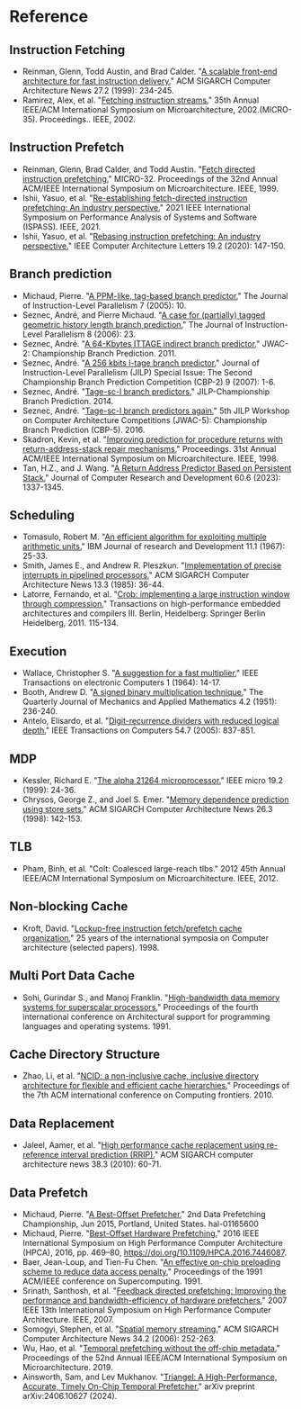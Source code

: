 # Reference

## Instruction Fetching

- Reinman, Glenn, Todd Austin, and Brad Calder. "[A scalable front-end architecture for fast instruction delivery.](https://github.com/OpenXiangShan/XiangShan/blob/master/src/main/scala/xiangshan/frontend/NewFtq.scala)" ACM SIGARCH Computer Architecture News 27.2 (1999): 234-245.
- Ramirez, Alex, et al. "[Fetching instruction streams.](https://github.com/OpenXiangShan/XiangShan/blob/master/src/main/scala/xiangshan/frontend)" 35th Annual IEEE/ACM International Symposium on Microarchitecture, 2002.(MICRO-35). Proceedings.. IEEE, 2002.

## Instruction Prefetch

- Reinman, Glenn, Brad Calder, and Todd Austin. "[Fetch directed instruction prefetching.](https://github.com/OpenXiangShan/XiangShan/blob/master/src/main/scala/xiangshan/frontend/icache)" MICRO-32. Proceedings of the 32nd Annual ACM/IEEE International Symposium on Microarchitecture. IEEE, 1999.
- Ishii, Yasuo, et al. "[Re-establishing fetch-directed instruction prefetching: An industry perspective.](https://github.com/OpenXiangShan/XiangShan/blob/master/src/main/scala/xiangshan/frontend)" 2021 IEEE International Symposium on Performance Analysis of Systems and Software (ISPASS). IEEE, 2021.
- Ishii, Yasuo, et al. "[Rebasing instruction prefetching: An industry perspective.](https://github.com/OpenXiangShan/XiangShan/blob/master/src/main/scala/xiangshan/frontend)" IEEE Computer Architecture Letters 19.2 (2020): 147-150.

## Branch prediction

- Michaud, Pierre. "[A PPM-like, tag-based branch predictor.](https://github.com/OpenXiangShan/XiangShan/blob/master/src/main/scala/xiangshan/frontend/Tage.scala)" The Journal of Instruction-Level Parallelism 7 (2005): 10.
- Seznec, André, and Pierre Michaud. "[A case for (partially) tagged geometric history length branch prediction.](https://github.com/OpenXiangShan/XiangShan/blob/master/src/main/scala/xiangshan/frontend/Tage.scala)" The Journal of Instruction-Level Parallelism 8 (2006): 23.
- Seznec, André. "[A 64-Kbytes ITTAGE indirect branch predictor.](https://github.com/OpenXiangShan/XiangShan/blob/master/src/main/scala/xiangshan/frontend/ITTAGE.scala)" JWAC-2: Championship Branch Prediction. 2011.
- Seznec, André. "[A 256 kbits l-tage branch predictor.](https://github.com/OpenXiangShan/XiangShan/blob/master/src/main/scala/xiangshan/frontend/Tage.scala)" Journal of Instruction-Level Parallelism (JILP) Special Issue: The Second Championship Branch Prediction Competition (CBP-2) 9 (2007): 1-6.
- Seznec, André. "[Tage-sc-l branch predictors.](https://github.com/OpenXiangShan/XiangShan/blob/master/src/main/scala/xiangshan/frontend/SC.scala)" JILP-Championship Branch Prediction. 2014.
- Seznec, André. "[Tage-sc-l branch predictors again.](https://github.com/OpenXiangShan/XiangShan/blob/master/src/main/scala/xiangshan/frontend/SC.scala)" 5th JILP Workshop on Computer Architecture Competitions (JWAC-5): Championship Branch Prediction (CBP-5). 2016.
- Skadron, Kevin, et al. "[Improving prediction for procedure returns with return-address-stack repair mechanisms.](https://github.com/OpenXiangShan/XiangShan/blob/master/src/main/scala/xiangshan/frontend/newRAS.scala)" Proceedings. 31st Annual ACM/IEEE International Symposium on Microarchitecture. IEEE, 1998.
- Tan, H.Z., and J. Wang. "[A Return Address Predictor Based on Persistent Stack.](https://github.com/OpenXiangShan/XiangShan/blob/master/src/main/scala/xiangshan/frontend/newRAS.scala)" Journal of Computer Research and Development 60.6 (2023): 1337-1345.

## Scheduling

- Tomasulo, Robert M. "[An efficient algorithm for exploiting multiple arithmetic units.](https://github.com/OpenXiangShan/XiangShan/tree/master/src/main/scala/xiangshan/backend)" IBM Journal of research and Development 11.1 (1967): 25-33.
- Smith, James E., and Andrew R. Pleszkun. "[Implementation of precise interrupts in pipelined processors.](https://github.com/OpenXiangShan/XiangShan/blob/master/src/main/scala/xiangshan/backend/rob/Rob.scala)" ACM SIGARCH Computer Architecture News 13.3 (1985): 36-44.
- Latorre, Fernando, et al. "[Crob: implementing a large instruction window through compression.](https://github.com/OpenXiangShan/XiangShan/blob/master/src/main/scala/xiangshan/backend/rename/CompressUnit.scala)" Transactions on high-performance embedded architectures and compilers III. Berlin, Heidelberg: Springer Berlin Heidelberg, 2011. 115-134.

## Execution

- Wallace, Christopher S. "[A suggestion for a fast multiplier.](https://github.com/OpenXiangShan/XiangShan/blob/master/src/main/scala/xiangshan/backend/fu/Multiplier.scala)" IEEE Transactions on electronic Computers 1 (1964): 14-17.
- Booth, Andrew D. "[A signed binary multiplication technique.](https://github.com/OpenXiangShan/XiangShan/blob/master/src/main/scala/xiangshan/backend/fu/Multiplier.scala)" The Quarterly Journal of Mechanics and Applied Mathematics 4.2 (1951): 236-240.
- Antelo, Elisardo, et al. "[Digit-recurrence dividers with reduced logical depth.](https://github.com/OpenXiangShan/XiangShan/blob/master/src/main/scala/xiangshan/backend/fu/SRT16Divider.scala)" IEEE Transactions on Computers 54.7 (2005): 837-851.

## MDP

- Kessler, Richard E. "[The alpha 21264 microprocessor.](https://github.com/OpenXiangShan/XiangShan/blob/master/src/main/scala/xiangshan/mem/mdp/WaitTable.scala)" IEEE micro 19.2 (1999): 24-36.
- Chrysos, George Z., and Joel S. Emer. "[Memory dependence prediction using store sets.](https://github.com/OpenXiangShan/XiangShan/blob/master/src/main/scala/xiangshan/mem/mdp/StoreSet.scala)" ACM SIGARCH Computer Architecture News 26.3 (1998): 142-153.

## TLB

- Pham, Binh, et al. "Colt: Coalesced large-reach tlbs." 2012 45th Annual IEEE/ACM International Symposium on Microarchitecture. IEEE, 2012.

## Non-blocking Cache

- Kroft, David. "[Lockup-free instruction fetch/prefetch cache organization.](https://github.com/OpenXiangShan/XiangShan/blob/master/src/main/scala/xiangshan/cache/dcache/mainpipe/MissQueue.scala)" 25 years of the international symposia on Computer architecture (selected papers). 1998.

## Multi Port Data Cache

- Sohi, Gurindar S., and Manoj Franklin. "[High-bandwidth data memory systems for superscalar processors.](https://github.com/OpenXiangShan/XiangShan/blob/master/src/main/scala/xiangshan/cache/dcache/data/BankedDataArray.scala)" Proceedings of the fourth international conference on Architectural support for programming languages and operating systems. 1991.

## Cache Directory Structure

- Zhao, Li, et al. "[NCID: a non-inclusive cache, inclusive directory architecture for flexible and efficient cache hierarchies.](https://github.com/OpenXiangShan/CoupledL2/tree/master/src/main/scala/coupledL2)" Proceedings of the 7th ACM international conference on Computing frontiers. 2010.

## Data Replacement

- Jaleel, Aamer, et al. "[High performance cache replacement using re-reference interval prediction (RRIP).](https://github.com/OpenXiangShan/CoupledL2/blob/master/src/main/scala/coupledL2/utils/Replacer.scala)" ACM SIGARCH computer architecture news 38.3 (2010): 60-71.

## Data Prefetch

- Michaud, Pierre. "[A Best-Offset Prefetcher.](https://github.com/OpenXiangShan/CoupledL2/blob/master/src/main/scala/coupledL2/prefetch/BestOffsetPrefetch.scala)" 2nd Data Prefetching Championship, Jun 2015, Portland, United States. hal-01165600
- Michaud, Pierre. "[Best-Offset Hardware Prefetching.](https://github.com/OpenXiangShan/CoupledL2/blob/master/src/main/scala/coupledL2/prefetch/BestOffsetPrefetch.scala)" 2016 IEEE International Symposium on High Performance Computer Architecture (HPCA), 2016, pp. 469–80, https://doi.org/10.1109/HPCA.2016.7446087.
- Baer, Jean-Loup, and Tien-Fu Chen. "[An effective on-chip preloading scheme to reduce data access penalty.](https://github.com/OpenXiangShan/XiangShan/blob/master/src/main/scala/xiangshan/mem/prefetch/L1StridePrefetcher.scala)" Proceedings of the 1991 ACM/IEEE conference on Supercomputing. 1991.
- Srinath, Santhosh, et al. "[Feedback directed prefetching: Improving the performance and bandwidth-efficiency of hardware prefetchers.](https://github.com/OpenXiangShan/XiangShan/blob/master/src/main/scala/xiangshan/mem/prefetch/FDP.scala)" 2007 IEEE 13th International Symposium on High Performance Computer Architecture. IEEE, 2007.
- Somogyi, Stephen, et al. "[Spatial memory streaming.](https://github.com/OpenXiangShan/XiangShan/blob/master/src/main/scala/xiangshan/mem/prefetch/SMSPrefetcher.scala)" ACM SIGARCH Computer Architecture News 34.2 (2006): 252-263.
- Wu, Hao, et al. "[Temporal prefetching without the off-chip metadata.](https://github.com/OpenXiangShan/CoupledL2/blob/master/src/main/scala/coupledL2/prefetch/TemporalPrefetch.scala)" Proceedings of the 52nd Annual IEEE/ACM International Symposium on Microarchitecture. 2019.
- Ainsworth, Sam, and Lev Mukhanov. "[Triangel: A High-Performance, Accurate, Timely On-Chip Temporal Prefetcher.](https://github.com/OpenXiangShan/CoupledL2/blob/master/src/main/scala/coupledL2/prefetch/TemporalPrefetch.scala)" arXiv preprint arXiv:2406.10627 (2024).
